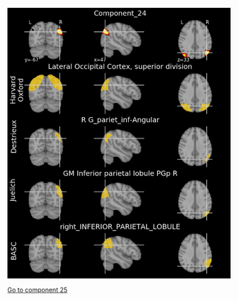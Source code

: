 ![24](preliminary/24.jpg "Component 24")

[Go to component 25](https://parietal-inria.github.io/MODL_atlas/128/25 "Component 25")
